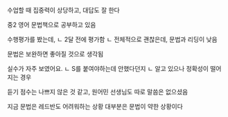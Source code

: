 수업할 때 집중력이 상당하고, 대답도 잘 한다

중2 영어 문법책으로 공부하고 있음


수행평가를 봤는데,
ㄴ 2달 전에 평가함
ㄴ 전체적으로 괜찮은데, 문법과 리딩이 낮음

문법은 보완하면 좋아질 것으로 생각됨

실수가 자주 보였어요.
ㄴ S를 붙여야하는데 안했다던지
ㄴ 알고 있으나 정확성이 떨어지는 경우

듣기 점수는 나쁘지 않은 것 같고, 원어민 선생님도 따로 말씀은 없으셨음

지금 문법은 레드반도 어려워하는 상황
대부분은 문법이 약한 상황이다